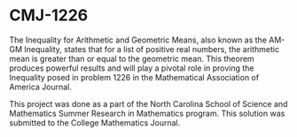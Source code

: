 # CMJ-1226

The Inequality for Arithmetic and Geometric Means, also known as the AM-GM Inequality, states that for a list of positive real numbers, the arithmetic mean is greater than or equal to the geometric mean. This theorem produces powerful results and will play a pivotal role in proving the Inequality posed in problem 1226 in the Mathematical Association of America Journal.

This project was done as a part of the North Carolina School of Science and Mathematics Summer Research in Mathematics program. This solution was submitted to the College Mathematics Journal.
